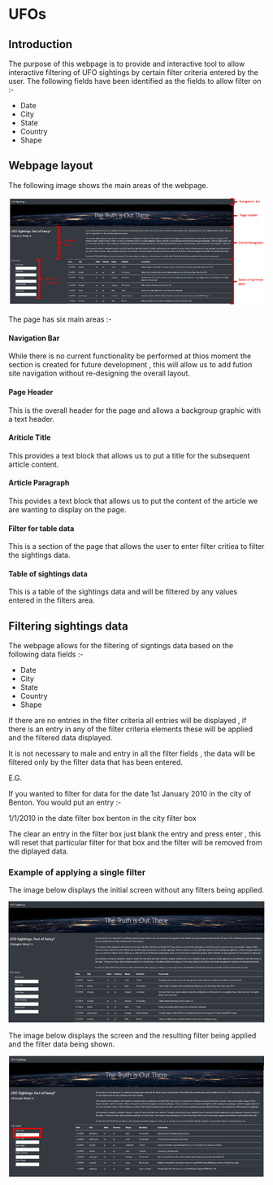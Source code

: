 # UFOs

## Introduction

The purpose of this webpage is to provide and interactive tool to allow interactive filtering of UFO sightings by certain filter criteria entered by the user. The following fields have been identified as the fields to allow filter on :-
- Date 
- City
- State
- Country
- Shape

## Webpage layout

The following image shows the main areas of the webpage.

![Webpage Anatomy Image](/Resources/pageAnatomy.PNG)

The page has six main areas :- 

#### Navigation Bar

While there is no current functionality be performed at thios moment the section is created for future development , this will allow us to add fution site navigation without re-designing the overall layout.

#### Page Header

This is the overall header for the page and allows a backgroup graphic with a text header.

#### Ariticle Title

This provides a text block that allows us to put a title for the subsequent article content.

#### Article Paragraph

This povides a text block that allows us to put the content of the article we are wanting to display on the page.

#### Filter for table data

This is a section of the page that allows the user to enter filter critiea to filter the sightings data.

#### Table of sightings data

This is a table of the sightings data and will be filtered by any values entered in the filters area.

## Filtering sightings data

The webpage allows for the filtering of signtings data based on the following data fields :- 
- Date
- City
- State
- Country
- Shape

If there are no entries in the filter criteria all entries will be displayed , if there is an entry in any of the filter criteria elements these will be applied and the filtered data displayed.

It is not necessary to male and entry in all the filter fields ,  the data will be filtered only by the filter data that has been entered.

E.G.

If you wanted to filter for data for the date 1st January 2010 in the city of Benton. You would put an entry :- 

1/1/2010 in the date filter box
benton in the city filter box

The clear an entry in the filter box just blank the entry and press enter , this will reset that particular filter for that box and the filter will be removed from the diplayed data.

### Example of applying a single filter

The image below displays the initial screen without any filters being applied.

![Initial screem Image](/Resources/initialScreen.png) 

The image below displays the screen and the resulting filter being applied and the filter data being shown.

 ![Webpage Anatomy Image](/Resources/singleFilter.PNG)
